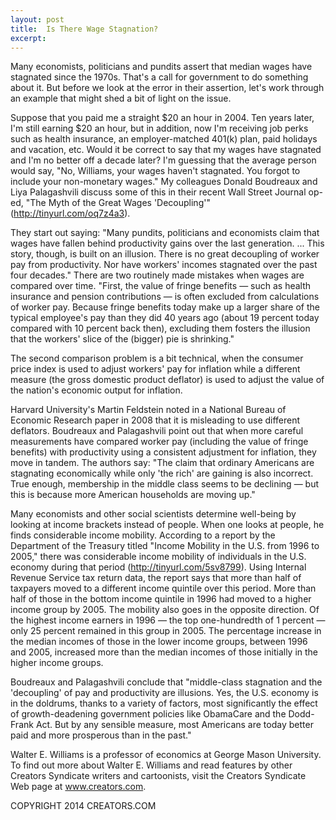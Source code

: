 ```yaml
---
layout: post
title:  Is There Wage Stagnation?
excerpt:
---
```


Many economists, politicians and pundits assert that median wages have stagnated since the 1970s. That's a call for government to do something about it. But before we look at the error in their assertion, let's work through an example that might shed a bit of light on the issue.

Suppose that you paid me a straight $20 an hour in 2004. Ten years later, I'm still earning $20 an hour, but in addition, now I'm receiving job perks such as health insurance, an employer-matched 401(k) plan, paid holidays and vacation, etc. Would it be correct to say that my wages have stagnated and I'm no better off a decade later? I'm guessing that the average person would say, "No, Williams, your wages haven't stagnated. You forgot to include your non-monetary wages." My colleagues Donald Boudreaux and Liya Palagashvili discuss some of this in their recent Wall Street Journal op-ed, "The Myth of the Great Wages 'Decoupling'" (http://tinyurl.com/oq7z4a3).

They start out saying: "Many pundits, politicians and economists claim that wages have fallen behind productivity gains over the last generation. ... This story, though, is built on an illusion. There is no great decoupling of worker pay from productivity. Nor have workers' incomes stagnated over the past four decades." There are two routinely made mistakes when wages are compared over time. "First, the value of fringe benefits — such as health insurance and pension contributions — is often excluded from calculations of worker pay. Because fringe benefits today make up a larger share of the typical employee's pay than they did 40 years ago (about 19 percent today compared with 10 percent back then), excluding them fosters the illusion that the workers' slice of the (bigger) pie is shrinking."

The second comparison problem is a bit technical, when the consumer price index is used to adjust workers' pay for inflation while a different measure (the gross domestic product deflator) is used to adjust the value of the nation's economic output for inflation.

 Harvard University's Martin Feldstein noted in a National Bureau of Economic Research paper in 2008 that it is misleading to use different deflators. Boudreaux and Palagashvili point out that when more careful measurements have compared worker pay (including the value of fringe benefits) with productivity using a consistent adjustment for inflation, they move in tandem. The authors say: "The claim that ordinary Americans are stagnating economically while only 'the rich' are gaining is also incorrect. True enough, membership in the middle class seems to be declining — but this is because more American households are moving up."

Many economists and other social scientists determine well-being by looking at income brackets instead of people. When one looks at people, he finds considerable income mobility. According to a report by the Department of the Treasury titled "Income Mobility in the U.S. from 1996 to 2005," there was considerable income mobility of individuals in the U.S. economy during that period (http://tinyurl.com/5sv8799). Using Internal Revenue Service tax return data, the report says that more than half of taxpayers moved to a different income quintile over this period. More than half of those in the bottom income quintile in 1996 had moved to a higher income group by 2005. The mobility also goes in the opposite direction. Of the highest income earners in 1996 — the top one-hundredth of 1 percent — only 25 percent remained in this group in 2005. The percentage increase in the median incomes of those in the lower income groups, between 1996 and 2005, increased more than the median incomes of those initially in the higher income groups.

Boudreaux and Palagashvili conclude that "middle-class stagnation and the 'decoupling' of pay and productivity are illusions. Yes, the U.S. economy is in the doldrums, thanks to a variety of factors, most significantly the effect of growth-deadening government policies like ObamaCare and the Dodd-Frank Act. But by any sensible measure, most Americans are today better paid and more prosperous than in the past."

Walter E. Williams is a professor of economics at George Mason University. To find out more about Walter E. Williams and read features by other Creators Syndicate writers and cartoonists, visit the Creators Syndicate Web page at www.creators.com.

COPYRIGHT 2014 CREATORS.COM
